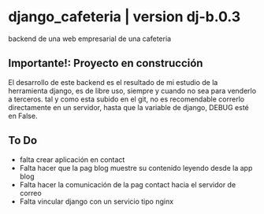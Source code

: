 # django_cafeteria | version dj-b.0.3
backend de una web empresarial de una cafeteria

## Importante!: Proyecto en construcción

El desarrollo de este backend es el resultado de mi estudio de la herramienta django, es de libre uso, siempre y cuando no sea para venderlo a terceros.
tal y como esta subido en el git, no es recomendable correrlo directamente en un servidor, hasta que la variable de django, DEBUG esté en False.

## To Do
- falta crear aplicación en contact
- Falta hacer que la pag blog muestre su contenido leyendo desde la app blog
- Falta hacer la comunicación de la pag contact hacia el servidor de correo
- Falta vincular django con un servicio tipo nginx 
